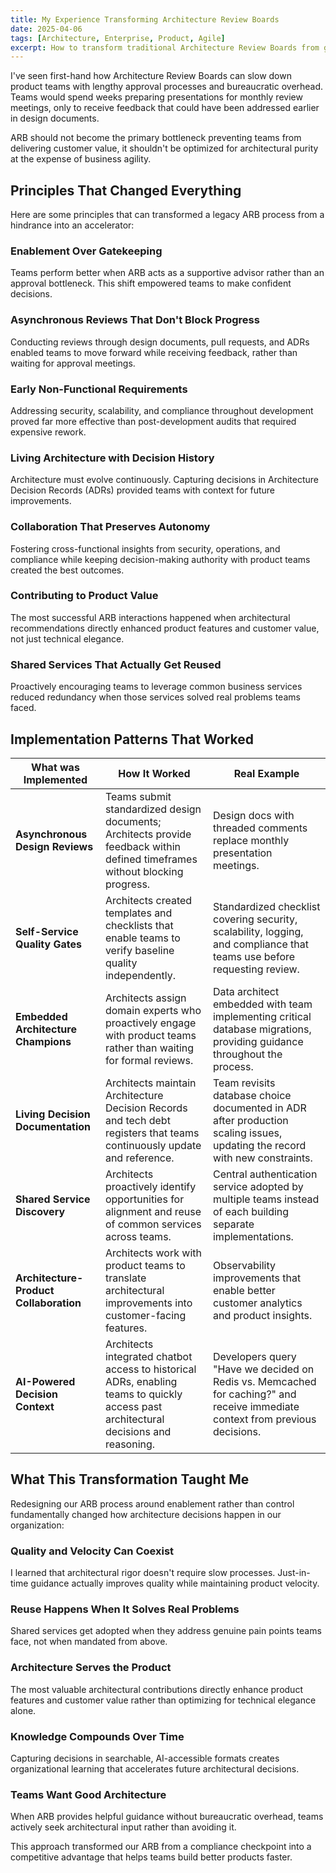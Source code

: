 ```yaml
---
title: My Experience Transforming Architecture Review Boards
date: 2025-04-06
tags: [Architecture, Enterprise, Product, Agile]
excerpt: How to transform traditional Architecture Review Boards from gatekeepers into enablers that actually accelerate product development.
---
```


I've seen first-hand how Architecture Review Boards can slow down product teams with lengthy approval processes and bureaucratic overhead. Teams would spend weeks preparing presentations for monthly review meetings, only to receive feedback that could have been addressed earlier in design documents.

ARB should not become the primary bottleneck preventing teams from delivering customer value, it shouldn't be optimized for architectural purity at the expense of business agility.

## Principles That Changed Everything

Here are some principles that can transformed a legacy ARB process from a hindrance into an accelerator:

### Enablement Over Gatekeeping
Teams perform better when ARB acts as a supportive advisor rather than an approval bottleneck. This shift empowered teams to make confident decisions.

### Asynchronous Reviews That Don't Block Progress
Conducting reviews through design documents, pull requests, and ADRs enabled teams to move forward while receiving feedback, rather than waiting for approval meetings.

### Early Non-Functional Requirements
Addressing security, scalability, and compliance throughout development proved far more effective than post-development audits that required expensive rework.

### Living Architecture with Decision History
Architecture must evolve continuously. Capturing decisions in Architecture Decision Records (ADRs) provided teams with context for future improvements.

### Collaboration That Preserves Autonomy
Fostering cross-functional insights from security, operations, and compliance while keeping decision-making authority with product teams created the best outcomes.

### Contributing to Product Value
The most successful ARB interactions happened when architectural recommendations directly enhanced product features and customer value, not just technical elegance.

### Shared Services That Actually Get Reused
Proactively encouraging teams to leverage common business services reduced redundancy when those services solved real problems teams faced.

## Implementation Patterns That Worked

| **What was Implemented**                            | **How It Worked**                                                                                                                        | **Real Example**                                                                                                                       |
| -------------------------------------------------- | ---------------------------------------------------------------------------------------------------------------------------------------- | -------------------------------------------------------------------------------------------------------------------------------------- |
| **Asynchronous Design Reviews**                    | Teams submit standardized design documents; Architects provide feedback within defined timeframes without blocking progress.                       | Design docs with threaded comments replace monthly presentation meetings.                                                              |
| **Self-Service Quality Gates**                     | Architects created templates and checklists that enable teams to verify baseline quality independently.                                           | Standardized checklist covering security, scalability, logging, and compliance that teams use before requesting review.               |
| **Embedded Architecture Champions**                | Architects assign domain experts who proactively engage with product teams rather than waiting for formal reviews.                               | Data architect embedded with team implementing critical database migrations, providing guidance throughout the process.                |
| **Living Decision Documentation**                   | Architects maintain Architecture Decision Records and tech debt registers that teams continuously update and reference.                           | Team revisits database choice documented in ADR after production scaling issues, updating the record with new constraints.            |
| **Shared Service Discovery**                       | Architects proactively identify opportunities for alignment and reuse of common services across teams.                                            | Central authentication service adopted by multiple teams instead of each building separate implementations.                            |
| **Architecture-Product Collaboration**             | Architects work with product teams to translate architectural improvements into customer-facing features.                                          | Observability improvements that enable better customer analytics and product insights.                                                 |
| **AI-Powered Decision Context**                    | Architects integrated chatbot access to historical ADRs, enabling teams to quickly access past architectural decisions and reasoning.             | Developers query "Have we decided on Redis vs. Memcached for caching?" and receive immediate context from previous decisions.        |

## What This Transformation Taught Me

Redesigning our ARB process around enablement rather than control fundamentally changed how architecture decisions happen in our organization:

### Quality and Velocity Can Coexist
I learned that architectural rigor doesn't require slow processes. Just-in-time guidance actually improves quality while maintaining product velocity.

### Reuse Happens When It Solves Real Problems
Shared services get adopted when they address genuine pain points teams face, not when mandated from above.

### Architecture Serves the Product
The most valuable architectural contributions directly enhance product features and customer value rather than optimizing for technical elegance alone.

### Knowledge Compounds Over Time
Capturing decisions in searchable, AI-accessible formats creates organizational learning that accelerates future architectural decisions.

### Teams Want Good Architecture
When ARB provides helpful guidance without bureaucratic overhead, teams actively seek architectural input rather than avoiding it.

This approach transformed our ARB from a compliance checkpoint into a competitive advantage that helps teams build better products faster.
